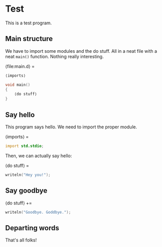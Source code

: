 # Test

This is a test program.

## Main structure

We have to import some modules and the do stuff. All in a neat file with a neat `main()` function. Nothing really interesting.

⟨file:main.d⟩ =
```D
⟨imports⟩

void main()
{
    ⟨do stuff⟩
}
```

## Say hello

This program says hello. We need to import the proper module.

⟨imports⟩ =
```D
import std.stdio;
```

Then, we can actually say hello:

⟨do stuff⟩ =
```D
writeln("Hey you!");
```

## Say goodbye

⟨do stuff⟩ +=
```D
writeln("Goodbye. Goddbye.");
```

## Departing words

That's all folks!
